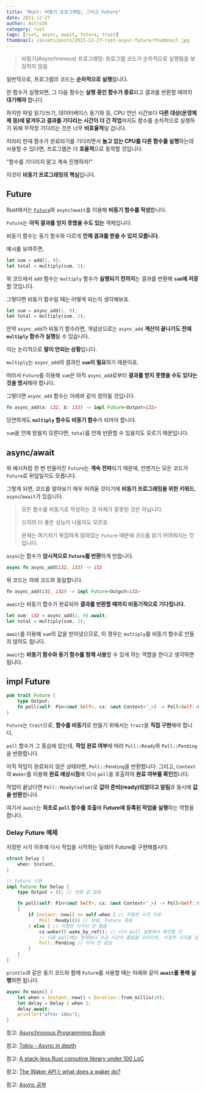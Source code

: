 ```yaml
---
title: "Rust: 비동기 프로그래밍, 그리고 Future"
date: 2021-12-27
author: Astro36
category: rust
tags: [rust, async, await, future, trait]
thumbnail: /assets/posts/2021-12-27-rust-async-future/thumbnail.jpg
---
```


> 비동기(Asynchronous) 프로그래밍: 프로그램 코드가 순차적으로 실행됨을 보장하지 않음

일반적으로, 프로그램의 코드는 **순차적으로 실행**됩니다.

한 함수가 실행되면, 그 다음 함수는 **실행 중인 함수가 종료**되고 결과를 반환할 때까지 **대기해야** 합니다.

하지만 파일 읽기/쓰기, 데이터베이스 동기화 등, CPU 연산 시간보다 **다른 대상(운영체제 등)에 맡겨두고 결과를 기다리는 시간이 더 긴 작업**까지도 함수를 순차적으로 실행하기 위해 무작정 기다리는 것은 너무 **비효율적**일 겁니다.

차라리 현재 함수가 완료되기를 기다리면서 **놀고 있는 CPU를 다른 함수를 실행**하는데 사용할 수 있다면, 프로그램은 더 **효율적**으로 동작할 것입니다.

"함수를 기다리지 말고 계속 진행하자!"

이것이 **비동기 프로그래밍의 핵심**입니다.

## Future

Rust에서는 [`Future`](https://doc.rust-lang.org/std/future/trait.Future.html)와 `async`/`await`를 이용해 **비동기 함수를 작성**합니다.

`Future`는 **아직 결과를 얻지 못했을 수도 있는** 객체입니다.

비동기 함수는 동기 함수와 다르게 **언제 결과를 받을 수 있지 모릅니다.**

예시를 보여주면,

```rs
let sum = add(1, 9);
let total = multiply(sum, 2);
```

위 코드에서 `add` 함수는 `multiply` 함수가 **실행되기 전까지**는 결과를 반환해 **`sum`에 저장**할 것입니다.

그렇다면 비동기 함수일 때는 어떻게 되는지 생각해보죠.

```rs
let sum = async_add(1, 9);
let total = multiply(sum, 2);
```

만약 `async_add`가 비동기 함수라면, 개념상으로는 `async_add` **계산이 끝나기도 전에 `multiply` 함수가 실행**될 수 있습니다.

이는 논리적으로 **말이 안되는 상황**입니다.

`multiply`는 `async_add`의 결과인 **`sum`이 필요**하기 때문이죠.

따라서 `Future`를 이용해 `sum`은 아직 `async_add`로부터 **결과를 받지 못했을 수도 있다는 것을 명시**해야 합니다.

그렇다면 `async_add` 함수는 아래와 같이 정의될 것입니다.

```rs
fn async_add(a: i32, b: i32) -> impl Future<Output=i32>
```

당연하게도 **`multiply` 함수도 비동기 함수**가 되어야 합니다.

`sum`을 언제 받을지 모른다면, `total`를 언제 반환할 수 있을지도 모르기 때문입니다.

## async/await

위 예시처럼 한 번 만들어진 `Future`는 **계속 전파**되기 때문에, 언젠가는 모든 코드가 `Future`로 뒤덮일지도 모릅니다.

그렇게 되면, 코드를 알아보기 매우 어려울 것이기에 **비동기 프로그래밍을 위한 키워드**, `async`/`await`가 있습니다.

> 모든 함수를 비동기로 작성하는 것 자체가 잘못된 것은 아닙니다.
>
> 오히려 더 좋은 성능이 나올지도 모르죠.
>
> 문제는 여기저기 복잡하게 얽혀있는 `Future` 때문에 코드를 읽기 어려워지는 것입니다.

`async`는 함수가 **암시적으로 `Future`를 반환**하게 만듭니다.

```rs
async fn async_add(i32, i32) -> i32
```

위 코드는 아래 코드와 동일합니다.

```rs
fn async_add(i32, i32) -> impl Future<Output=i32>
```

`await`는 비동기 함수가 완료되어 **결과를 반환할 때까지 비동기적으로 기다립니다.**

```rs
let sum: i32 = async_add(1, 9).await;
let total = multiply(sum, 2);
```

`await`를 이용해 `sum`의 값을 받아냈으므로, 이 경우는 `multiply`를 비동기 함수로 만들지 않아도 됩니다.

`await`는 **비동기 함수와 동기 함수를 함께 사용**할 수 있게 하는 역할을 한다고 생각하면 됩니다.

## impl Future

```rs
pub trait Future {
    type Output;
    fn poll(self: Pin<&mut Self>, cx: &mut Context<'_>) -> Poll<Self::Output>;
}
```

`Future`는 `trait`으로, **함수를 비동기**로 만들기 위해서는 `trait`을 **직접 구현**해야 합니다.

`poll` 함수가 그 중심에 있는데, **작업 완료 여부**에 따라 `Poll::Ready`와 `Poll::Pending`을 반환합니다.

아직 작업이 완료되지 않은 상태라면, `Poll::Pending`을 반환합니다.
그리고, `Context`의 `Waker`를 이용해 **완료 예상시점**에 다시 `poll`을 호출하여 **완료 여부를 확인**합니다.

작업이 끝났다면 `Poll::Ready(value)`로 **값이 준비(ready)되었다고 알림**과 동시에 **값을 반환**합니다.

여기서 `await`는 **최초로 `poll` 함수를 호출**해 **Future에 등록된 작업을 실행**하는 역할을 합니다.

### Delay Future 예제

지정한 시각 이후에 다시 작업을 시작하는 딜레이 Future를 구현해봅시다.

```rs
struct Delay {
    when: Instant,
}

// Future 구현
impl Future for Delay {
    type Output = (); // 반환 값 없음

    fn poll(self: Pin<&mut Self>, cx: &mut Context<'_>) -> Poll<Self::Output>
    {
        if Instant::now() >= self.when { // 지정한 시각 이후
            Poll::Ready(()) // 완료, Future 종료
        } else { // 지정한 시각이 안 됐음
            cx.waker().wake_by_ref(); // 다시 poll 실행해서 확인할 것
            // 다음 poll에는 현재보다 조금 시간이 흘렀을 것이므로, 지정한 시각을 넘었을 수도 있음
            Poll::Pending // 아직 안 끝남
        }
    }
}
```

`println`과 같은 동기 코드와 함께 `Future`를 사용할 때는 아래와 같이 **`await`를 통해 실행**하면 됩니다.

```rs
async fn main() {
    let when = Instant::now() + Duration::from_millis(10);
    let delay = Delay { when };
    delay.await;
    println!("after 10ms");
}
```

참고: [Asynchronous Programming Book](https://rust-lang.github.io/async-book/)

참고: [Tokio - Async in depth](https://tokio.rs/tokio/tutorial/async)

참고: [A stack-less Rust coroutine library under 100 LoC](https://blog.aloni.org/posts/a-stack-less-rust-coroutine-100-loc/)

참고: [The Waker API I: what does a waker do?](https://boats.gitlab.io/blog/post/wakers-i/)

참고: [Async 공부](https://neurowhai.tistory.com/360)
